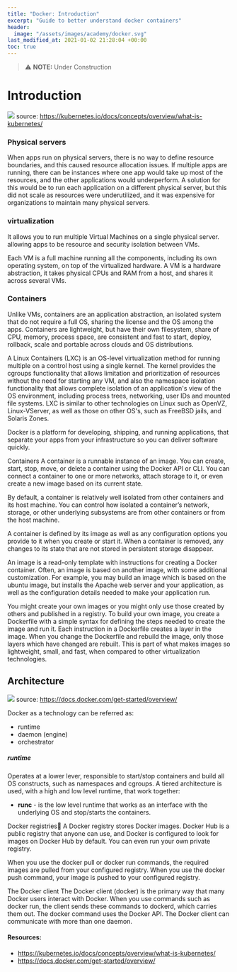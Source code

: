 ```yaml
---
title: "Docker: Introduction"
excerpt: "Guide to better understand docker containers"
header:
  image: "/assets/images/academy/docker.svg"
last_modified_at: 2021-01-02 21:28:04 +00:00
toc: true
---
```


> :warning: **NOTE:** Under Construction

# Introduction

![](https://d33wubrfki0l68.cloudfront.net/26a177ede4d7b032362289c6fccd448fc4a91174/eb693/images/docs/container_evolution.svg)
source: https://kubernetes.io/docs/concepts/overview/what-is-kubernetes/


### Physical servers

When apps run on physical servers, there is no way to define resource boundaries, and this caused resource allocation issues. If multiple apps are running, there can be instances where one app would take up most of the resources, and the other applications would underperform.
A solution for this would be to run each application on a different physical server, but this did not scale as resources were underutilized, and it was expensive for organizations to maintain many physical servers.

### virtualization

It allows you to run multiple Virtual Machines on a single physical server. allowing apps to be resource and security isolation between VMs.

Each VM is a full machine running all the components, including its own operating system, on top of the virtualized hardware.
A VM is a hardware abstraction, it takes physical CPUs and RAM from a host, and shares it across several VMs.

### Containers

Unlike VMs, containers are an application abstraction, an isolated system that do not require a full OS, sharing the license and the OS among the apps.
Containers are lightweight, but have their own filesystem, share of CPU, memory, process space, are consistent and fast to start, deploy, rollback, scale and portable across clouds and OS distributions.




A Linux Containers (LXC) is an OS-level virtualization method for running multiple on a control host using a single kernel.
The kernel provides the cgroups functionality that allows limitation and prioritization of resources without the need for starting any VM, and also the namespace isolation functionality that allows complete isolation of an application's view of the OS environment, including process trees, networking, user IDs and mounted file systems.
LXC is similar to other technologies on Linux such as OpenVZ, Linux-VServer, as well as those on other OS's, such as FreeBSD jails, and Solaris Zones.

Docker is a platform for developing, shipping, and running applications, that separate your apps from your infrastructure so you can deliver software quickly.

Containers
A container is a runnable instance of an image. You can create, start, stop, move, or delete a container using the Docker API or CLI. You can connect a container to one or more networks, attach storage to it, or even create a new image based on its current state.

By default, a container is relatively well isolated from other containers and its host machine. You can control how isolated a container’s network, storage, or other underlying subsystems are from other containers or from the host machine.

A container is defined by its image as well as any configuration options you provide to it when you create or start it. When a container is removed, any changes to its state that are not stored in persistent storage disappear.

An image is a read-only template with instructions for creating a Docker container. Often, an image is based on another image, with some additional customization. For example, you may build an image which is based on the ubuntu image, but installs the Apache web server and your application, as well as the configuration details needed to make your application run.

You might create your own images or you might only use those created by others and published in a registry. To build your own image, you create a Dockerfile with a simple syntax for defining the steps needed to create the image and run it. Each instruction in a Dockerfile creates a layer in the image. When you change the Dockerfile and rebuild the image, only those layers which have changed are rebuilt. This is part of what makes images so lightweight, small, and fast, when compared to other virtualization technologies.

## Architecture

![](https://docs.docker.com/engine/images/architecture.svg)
source: https://docs.docker.com/get-started/overview/

Docker as a technology can be referred as:
* runtime
* daemon (engine)
* orchestrator

##### runtime

Operates at a lower lever, responsible to start/stop containers and build all OS constructs, such as namespaces and cgroups.
A tiered architecture is used, with a high and low level runtime, that work together:
* **runc** - is the low level runtime that works as an interface with the underlying OS and stop/starts the containers.

Docker registries🔗
A Docker registry stores Docker images. Docker Hub is a public registry that anyone can use, and Docker is configured to look for images on Docker Hub by default. You can even run your own private registry.

When you use the docker pull or docker run commands, the required images are pulled from your configured registry. When you use the docker push command, your image is pushed to your configured registry.

The Docker client
The Docker client (docker) is the primary way that many Docker users interact with Docker. When you use commands such as docker run, the client sends these commands to dockerd, which carries them out. The docker command uses the Docker API. The Docker client can communicate with more than one daemon.


#### Resources:
* https://kubernetes.io/docs/concepts/overview/what-is-kubernetes/
* https://docs.docker.com/get-started/overview/
